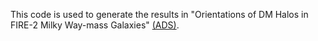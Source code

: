This code is used to generate the results in "Orientations of DM Halos in FIRE-2 Milky Way-mass Galaxies" [(ADS)](https://ui.adsabs.harvard.edu/abs/2022arXiv221116382B/abstract).